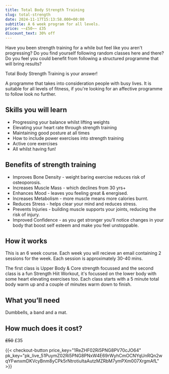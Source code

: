 ```yaml
---
title: Total Body Strength Training
slug: total-strength
date: 2024-11-17T15:13:58.000+00:00
subtitle: A 6 week program for all levels.
price: ~~£50~~ £35
discount_text: 30% off
---
```


Have you been strength training for a while but feel like you aren't progressing? Do you find yourself following random classes here and there? Do you feel you could benefit from following a structured programme that will bring results?

<!--more-->

Total Body Strength Training is your answer!

A programme that takes into consideration people with busy lives. It is suitable for all levels of fitness, if you're looking for an affective programme to follow look no further.


## Skills you will learn

- Progressing your balance whilst lifting weights
- Elevating your heart rate through strength training
- Maintaining good posture at all times
- How to include power exercises into strength training
- Active core exercises 
- All whilst having fun!


## Benefits of strength training

- Improves Bone Density - weight baring exercise reduces risk of osteoporosis.
- Increases Muscle Mass - which declines from 30 yrs+
- Enhances Mood - leaves you feeling great & energised.
- Increases Metabolism - more muscle means more calories burnt.
- Reduces Stress - helps clear your mind and reduces stress.
- Prevents Injuries - building muscle supports your joints, reducing the risk of injury.
- Improved Confidence - as you get stronger you’ll notice changes in your body that boost self esteem and make you feel unstoppable.

## How it works

This is an 6 week course. Each week you will recieve an email containing 2 sessions for the week. Each session is approximately 30-40 mins.

The first class is Upper Body & Core strength focussed and the second class is a fun Strength Hiit Workout, it's focussed on the lower body with some heart elevating exercises too. Each class starts with a 5 minute total body warm up and a couple of minutes warm down to finish.

## What you’ll need

Dumbbells, a band and a mat.

## How much does it cost?

~~£50~~ £35


{{< checkout-button price_key="1ReZHF02Ri5PNG8PV70cJO64" pk_key="pk_live_51PuymZ02Ri5PNG8PNxW4E69rWyhCmOCNYqUnRQn2wqYFwnxmDKVcyBnm8yCPk5rNtrotiultaAutzMZRbM7ymPXm007XrgmAfL" >}}